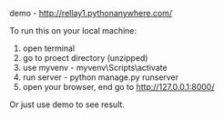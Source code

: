 
demo - http://rellay1.pythonanywhere.com/

To run this on your local machine:
1. open terminal
2. go to proect directory (unzipped)
3. use myvenv - myvenv\Scripts\activate
4. run server - python manage.py  runserver
5. open your browser, end go to http://127.0.0.1:8000/

Or just use demo to see result.

